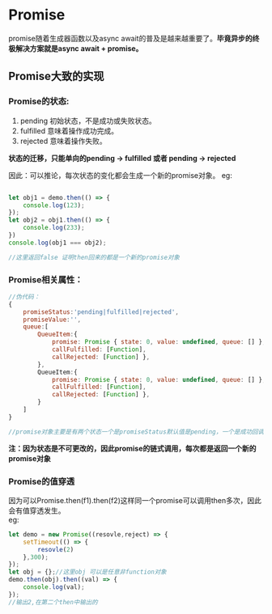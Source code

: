 # Promise

promise随着生成器函数以及async await的普及是越来越重要了。**毕竟异步的终极解决方案就是async await + promise。**

## Promise大致的实现

### Promise的状态:

1. pending 初始状态，不是成功或失败状态。
2. fulfilled 意味着操作成功完成。
3. rejected 意味着操作失败。

**状态的迁移，只能单向的pending -> fulfilled 或者 pending -> rejected**

因此：可以推论，每次状态的变化都会生成一个新的promise对象。
eg:
```JavaScript

let obj1 = demo.then(() => {
    console.log(123);
});
let obj2 = obj1.then(() => {
    console.log(233);
})
console.log(obj1 === obj2);

//这里返回false 证明then回来的都是一个新的promise对象

```


### Promise相关属性：

```JavaScript
//伪代码：
{
    promiseStatus:'pending|fulfilled|rejected',
    promiseValue:'',
    queue:[
        QueueItem:{
            promise: Promise { state: 0, value: undefined, queue: [] },
            callFulfilled: [Function],
            callRejected: [Function] },
        },
        QueueItem:{
            promise: Promise { state: 0, value: undefined, queue: [] },
            callFulfilled: [Function],
            callRejected: [Function] },
        }
    ]
}

//promise对象主要是有两个状态一个是promiseStatus默认值是pending，一个是成功回调的value,队列内容是后续的操作
```
**注：因为状态是不可更改的，因此promise的链式调用，每次都是返回一个新的promise对象**
### Promise的值穿透
因为可以Promise.then(f1).then(f2)这样同一个promise可以调用then多次，因此会有值穿透发生。       
eg:
```JavaScript
let demo = new Promise((resovle,reject) => {
    setTimeout(() => {
        resovle(2)
    },300);
});
let obj = {};//这里obj 可以是任意非function对象
demo.then(obj).then((val) => {
    console.log(val);
});
//输出2,在第二个then中输出的
```
